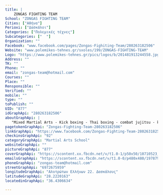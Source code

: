 ```yaml
---
title: |
    ZONGAS FIGHTING TEAM
School: "ZONGAS FIGHTING TEAM"
Cities: ["Αθήνα"]
Perioxi: ["Δασκάλοι"]
Categories: ["Πολεμικές τέχνες"]
Subcategories: ["  "]
Organization: ""
Facebook: "www.facebook.com/pages/Zongas-Fighiting-Team/280263182506"
Website: "www.polemikes-tehnes.gr/sxoles/199/ZONGAS-FIGHTING-TEAM"
Logo: "https://www.polemikes-tehnes.gr/pics/logos/b/201481913244558.jpg"
Address: ""
TK: ""
Phone: ""
email: "zongas-team@hotmail.com"
Courses: ""
Place: ""
Rensponsible: ""
Verified: ""
mobile: ""
type: ""
toPublish: ""
UID: "877"
idGraphApi: "280263182506"
aboutGraphApi: | 
   "Mixed Martial Arts - Kick boxing - Thai boxing - combat jujitsu - kyokushin kan - M M A"
pagetokenGraphApi: "Zongas-Fighting-Team-280263182506"
linkGraphApi: "https://www.facebook.com/Zongas-Fighting-Team-280263182506/"
checkinsGraphApi: "92"
categoryGraphApi: "Martial Arts School"
websiteGraphApi: ""
pictureGraphApi: "877"
coverGraphApi: "https://scontent.xx.fbcdn.net/v/t1.0-1/p50x50/10710523_10152392303167507_5141627437170101845_n.jpg?oh=5031c66340d847d861cb38b95332d637&amp;oe=5B424352"
emailsGraphApi: "https://scontent.xx.fbcdn.net/v/t1.0-0/p480x480/1978798_10151986767787507_769986140_n.jpg?oh=05a9c80a444fe56213c667b9b207a92e&amp;oe=5B3F6327"
phoneGraphApi: "zongas-team@hotmail.com"
streetGraphApi: "6972675959"
longitudeGraphApi: "Αλυτρώτων Ελλήνων 22. Δασκάλους"
latitudeGraphApi: "28.2220163"
locatedinGraphApi: "36.4306634"

---
```




